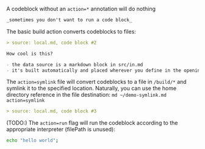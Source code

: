 A codeblock without an `action=*` annotation will do nothing

```md
_sometimes you don't want to run a code block_
```

The basic build action converts codeblocks to files:

```md build/local-built.md action=build title=demo-action-build
> source: local.md, code block #2

How cool is this?

- the data source is a markdown block in src/in.md
- it's built automatically and placed wherever you define in the opening tag
```

The `action=symlink` file will convert codeblocks to a file in `/build/*` and symlink it to the specified location. Naturally, you can use the home directory reference in the file destination: `md ~/demo-symlink.md action=symlink`

```md build/local-symlink.md action=symlink title=demo-action-symlink(local)
> source: local.md, code block #3
```

(TODO:) The `action=run` flag will run the codeblock according to the appropriate interpreter (filePath is unused):

```sh action=run title=demo-action-run
echo "hello world";
```
